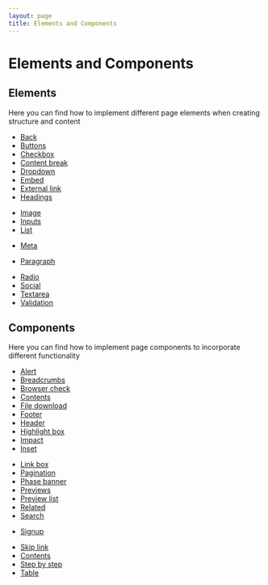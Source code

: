 ```yaml
---
layout: page
title: Elements and Components
---
```


# Elements and Components

## Elements

Here you can find how to implement different page elements when creating structure and content

- [Back](/essex-county-council-digital-manual/Design-system/Elements-and-Components/back)
- [Buttons](/essex-county-council-digital-manual/Design-system/Elements-and-Components/buttons)
- [Checkbox](/essex-county-council-digital-manual/Design-system/Elements-and-Components/checkbox)
- [Content break](/essex-county-council-digital-manual/Design-system/Elements-and-Components/content-break)
- [Dropdown](/essex-county-council-digital-manual/Design-system/Elements-and-Components/dropdown)
- [Embed](/essex-county-council-digital-manual/Design-system/Elements-and-Components/embed)
- [External link](/essex-county-council-digital-manual/Design-system/Elements-and-Components/external-link)
- [Headings](/essex-county-council-digital-manual/Design-system/Elements-and-Components/headings)
<!-- - [Icon](/essex-county-council-digital-manual/Design-system/Elements-and-Components/icon) -->
- [Image](/essex-county-council-digital-manual/Design-system/Elements-and-Components/image)
- [Inputs](/essex-county-council-digital-manual/Design-system/Elements-and-Components/inputs)
- [List](/essex-county-council-digital-manual/Design-system/Elements-and-Components/list)
<!-- - [Logo](/essex-county-council-digital-manual/Design-system/Elements-and-Components/logo) -->
- [Meta](/essex-county-council-digital-manual/Design-system/Elements-and-Components/meta)
<!-- - [Nav](/essex-county-council-digital-manual/Design-system/Elements-and-Components/nav) -->
- [Paragraph](/essex-county-council-digital-manual/Design-system/Elements-and-Components/paragraph)
<!-- - [Print link](/essex-county-council-digital-manual/Design-system/Elements-and-Components/print-link) -->
- [Radio](/essex-county-council-digital-manual/Design-system/Elements-and-Components/radio)
- [Social](/essex-county-council-digital-manual/Design-system/Elements-and-Components/social)
- [Textarea](/essex-county-council-digital-manual/Design-system/Elements-and-Components/textarea)
- [Validation](/essex-county-council-digital-manual/Design-system/Elements-and-Components/validation)

## Components

Here you can find how to implement page components to incorporate different functionality

- [Alert](/essex-county-council-digital-manual/Design-system/Elements-and-Components/alert)
- [Breadcrumbs](/essex-county-council-digital-manual/Design-system/Elements-and-Components/breadcrumbs)
- [Browser check](/essex-county-council-digital-manual/Design-system/Elements-and-Components/browser-check)
- [Contents](/essex-county-council-digital-manual/Design-system/Elements-and-Components/contents)
- [File download](/essex-county-council-digital-manual/Design-system/Elements-and-Components/file-download)
- [Footer](/essex-county-council-digital-manual/Design-system/Elements-and-Components/footer)
- [Header](/essex-county-council-digital-manual/Design-system/Elements-and-Components/header)
- [Highlight box](/essex-county-council-digital-manual/Design-system/Elements-and-Components/highlight-box)
- [Impact](/essex-county-council-digital-manual/Design-system/Elements-and-Components/impact)
- [Inset](/essex-county-council-digital-manual/Design-system/Elements-and-Components/inset)
<!-- - [Landing preview](/essex-county-council-digital-manual/Design-system/Elements-and-Components/landing-preview) -->
- [Link box](/essex-county-council-digital-manual/Design-system/Elements-and-Components/link-box)
- [Pagination](/essex-county-council-digital-manual/Design-system/Elements-and-Components/pagination)
- [Phase banner](/essex-county-council-digital-manual/Design-system/Elements-and-Components/phase-banner)
- [Previews](/essex-county-council-digital-manual/Design-system/Elements-and-Components/previews)
- [Preview list](/essex-county-council-digital-manual/Design-system/Elements-and-Components/preview-list)
- [Related](/essex-county-council-digital-manual/Design-system/Elements-and-Components/related)
- [Search](/essex-county-council-digital-manual/Design-system/Elements-and-Components/search)
<!-- - [Search header](/essex-county-council-digital-manual/Design-system/Elements-and-Components/search-header) -->
<!-- - [Search home](/essex-county-council-digital-manual/Design-system/Elements-and-Components/search-home) -->
- [Signup](/essex-county-council-digital-manual/Design-system/Elements-and-Components/signup)
<!-- - [Side nav](/essex-county-council-digital-manual/Design-system/Elements-and-Components/side-nav) -->
- [Skip link](/essex-county-council-digital-manual/Design-system/Elements-and-Components/skip-link)
- [Contents](/essex-county-council-digital-manual/Design-system/Elements-and-Components/contents)
- [Step by step](/essex-county-council-digital-manual/Design-system/Elements-and-Components/step-by-step)
- [Table](/essex-county-council-digital-manual/Design-system/Elements-and-Components/table)
